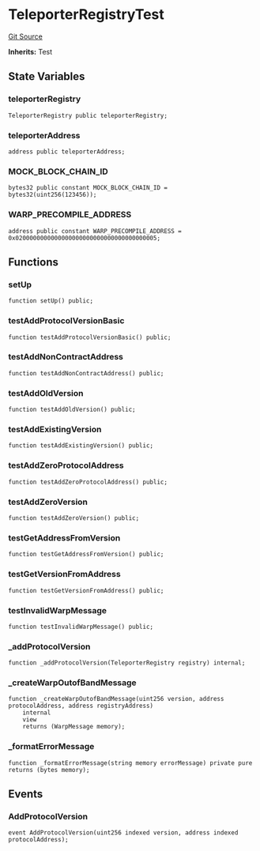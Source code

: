 # TeleporterRegistryTest
[Git Source](https://github.com/ava-labs/teleporter/blob/cadc1420fd95195b094eea855b7496cc71b5be2a/src/Teleporter/upgrades/tests/TeleporterRegistryTests.t.sol)

**Inherits:**
Test


## State Variables
### teleporterRegistry

```solidity
TeleporterRegistry public teleporterRegistry;
```


### teleporterAddress

```solidity
address public teleporterAddress;
```


### MOCK_BLOCK_CHAIN_ID

```solidity
bytes32 public constant MOCK_BLOCK_CHAIN_ID = bytes32(uint256(123456));
```


### WARP_PRECOMPILE_ADDRESS

```solidity
address public constant WARP_PRECOMPILE_ADDRESS = 0x0200000000000000000000000000000000000005;
```


## Functions
### setUp


```solidity
function setUp() public;
```

### testAddProtocolVersionBasic


```solidity
function testAddProtocolVersionBasic() public;
```

### testAddNonContractAddress


```solidity
function testAddNonContractAddress() public;
```

### testAddOldVersion


```solidity
function testAddOldVersion() public;
```

### testAddExistingVersion


```solidity
function testAddExistingVersion() public;
```

### testAddZeroProtocolAddress


```solidity
function testAddZeroProtocolAddress() public;
```

### testAddZeroVersion


```solidity
function testAddZeroVersion() public;
```

### testGetAddressFromVersion


```solidity
function testGetAddressFromVersion() public;
```

### testGetVersionFromAddress


```solidity
function testGetVersionFromAddress() public;
```

### testInvalidWarpMessage


```solidity
function testInvalidWarpMessage() public;
```

### _addProtocolVersion


```solidity
function _addProtocolVersion(TeleporterRegistry registry) internal;
```

### _createWarpOutofBandMessage


```solidity
function _createWarpOutofBandMessage(uint256 version, address protocolAddress, address registryAddress)
    internal
    view
    returns (WarpMessage memory);
```

### _formatErrorMessage


```solidity
function _formatErrorMessage(string memory errorMessage) private pure returns (bytes memory);
```

## Events
### AddProtocolVersion

```solidity
event AddProtocolVersion(uint256 indexed version, address indexed protocolAddress);
```


